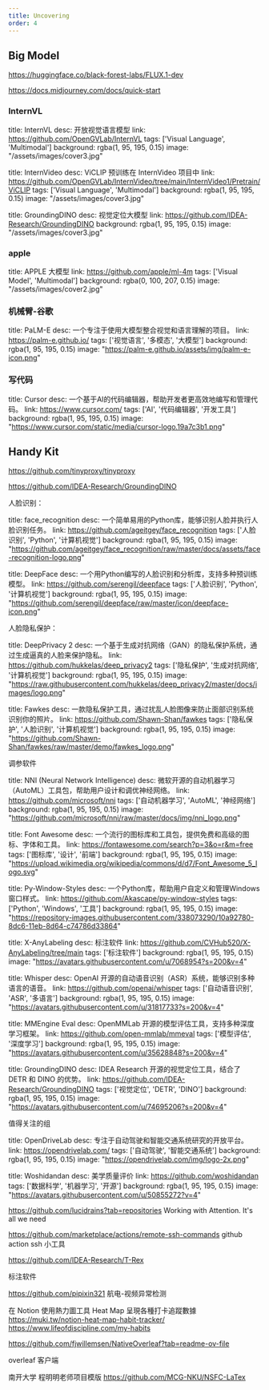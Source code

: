 ```yaml
---
title: Uncovering
order: 4
---
```

<!-- markdownlint-disable MD033 -->



## Big Model

https://huggingface.co/black-forest-labs/FLUX.1-dev

https://docs.midjourney.com/docs/quick-start

### InternVL

title: InternVL
desc: 开放视觉语言模型
link: https://github.com/OpenGVLab/InternVL
tags: ['Visual Language', 'Multimodal']
background: rgba(1, 95, 195, 0.15)
image: "/assets/images/cover3.jpg"

title: InternVideo
desc: ViCLIP 预训练在 InternVideo 项目中
link: https://github.com/OpenGVLab/InternVideo/tree/main/InternVideo1/Pretrain/ViCLIP
tags: ['Visual Language', 'Multimodal']
background: rgba(1, 95, 195, 0.15)
image: "/assets/images/cover3.jpg"


title: GroundingDINO
desc: 视觉定位大模型
link: https://github.com/IDEA-Research/GroundingDINO
background: rgba(1, 95, 195, 0.15)
image: "/assets/images/cover3.jpg"

### apple

title: APPLE 大模型
link: https://github.com/apple/ml-4m
tags: ['Visual Model', 'Multimodal']
background: rgba(0, 100, 207, 0.15)
image: "/assets/images/cover2.jpg"


### 机械臂-谷歌

title: PaLM-E
desc: 一个专注于使用大模型整合视觉和语言理解的项目。
link: https://palm-e.github.io/
tags: ['视觉语言', '多模态', '大模型']
background: rgba(1, 95, 195, 0.15)
image: "https://palm-e.github.io/assets/img/palm-e-icon.png"

### 写代码

title: Cursor
desc: 一个基于AI的代码编辑器，帮助开发者更高效地编写和管理代码。
link: https://www.cursor.com/
tags: ['AI', '代码编辑器', '开发工具']
background: rgba(1, 95, 195, 0.15)
image: "https://www.cursor.com/static/media/cursor-logo.19a7c3b1.png"

## Handy Kit

https://github.com/tinyproxy/tinyproxy


https://github.com/IDEA-Research/GroundingDINO

人脸识别：

title: face_recognition
desc: 一个简单易用的Python库，能够识别人脸并执行人脸识别任务。
link: https://github.com/ageitgey/face_recognition
tags: ['人脸识别', 'Python', '计算机视觉']
background: rgba(1, 95, 195, 0.15)
image: "https://github.com/ageitgey/face_recognition/raw/master/docs/assets/face-recognition-logo.png"


title: DeepFace
desc: 一个用Python编写的人脸识别和分析库，支持多种预训练模型。
link: https://github.com/serengil/deepface
tags: ['人脸识别', 'Python', '计算机视觉']
background: rgba(1, 95, 195, 0.15)
image: "https://github.com/serengil/deepface/raw/master/icon/deepface-icon.png"


人脸隐私保护：

title: DeepPrivacy 2
desc: 一个基于生成对抗网络（GAN）的隐私保护系统，通过生成逼真的人脸来保护隐私。
link: https://github.com/hukkelas/deep_privacy2
tags: ['隐私保护', '生成对抗网络', '计算机视觉']
background: rgba(1, 95, 195, 0.15)
image: "https://raw.githubusercontent.com/hukkelas/deep_privacy2/master/docs/images/logo.png"

title: Fawkes
desc: 一款隐私保护工具，通过扰乱人脸图像来防止面部识别系统识别你的照片。
link: https://github.com/Shawn-Shan/fawkes
tags: ['隐私保护', '人脸识别', '计算机视觉']
background: rgba(1, 95, 195, 0.15)
image: "https://github.com/Shawn-Shan/fawkes/raw/master/demo/fawkes_logo.png"


调参软件

title: NNI (Neural Network Intelligence)
desc: 微软开源的自动机器学习（AutoML）工具包，帮助用户设计和调优神经网络。
link: https://github.com/microsoft/nni
tags: ['自动机器学习', 'AutoML', '神经网络']
background: rgba(1, 95, 195, 0.15)
image: "https://github.com/microsoft/nni/raw/master/docs/img/nni_logo.png"



title: Font Awesome
desc: 一个流行的图标库和工具包，提供免费和高级的图标、字体和工具。
link: https://fontawesome.com/search?p=3&o=r&m=free
tags: ['图标库', '设计', '前端']
background: rgba(1, 95, 195, 0.15)
image: "https://upload.wikimedia.org/wikipedia/commons/d/d7/Font_Awesome_5_logo.svg"

title: Py-Window-Styles
desc: 一个Python库，帮助用户自定义和管理Windows窗口样式。
link: https://github.com/Akascape/py-window-styles
tags: ['Python', 'Windows', '工具']
background: rgba(1, 95, 195, 0.15)
image: "https://repository-images.githubusercontent.com/338073290/10a92780-8dc6-11eb-8d64-c74786d33864"


title: X-AnyLabeling
desc: 标注软件
link: https://github.com/CVHub520/X-AnyLabeling/tree/main
tags: ['标注软件']
background: rgba(1, 95, 195, 0.15)
image: "https://avatars.githubusercontent.com/u/7068954?s=200&v=4"

title: Whisper
desc: OpenAI 开源的自动语音识别（ASR）系统，能够识别多种语言的语音。
link: https://github.com/openai/whisper
tags: ['自动语音识别', 'ASR', '多语言']
background: rgba(1, 95, 195, 0.15)
image: "https://avatars.githubusercontent.com/u/31817733?s=200&v=4"

title: MMEngine Eval
desc: OpenMMLab 开源的模型评估工具，支持多种深度学习框架。
link: https://github.com/open-mmlab/mmeval
tags: ['模型评估', '深度学习']
background: rgba(1, 95, 195, 0.15)
image: "https://avatars.githubusercontent.com/u/35628848?s=200&v=4"


title: GroundingDINO
desc: IDEA Research 开源的视觉定位工具，结合了 DETR 和 DINO 的优势。
link: https://github.com/IDEA-Research/GroundingDINO
tags: ['视觉定位', 'DETR', 'DINO']
background: rgba(1, 95, 195, 0.15)
image: "https://avatars.githubusercontent.com/u/74695206?s=200&v=4"

值得关注的组


title: OpenDriveLab
desc: 专注于自动驾驶和智能交通系统研究的开放平台。
link: https://opendrivelab.com/
tags: ['自动驾驶', '智能交通系统']
background: rgba(1, 95, 195, 0.15)
image: "https://opendrivelab.com/img/logo-2x.png"

title: Woshidandan
desc: 美学质量评价
link: https://github.com/woshidandan
tags: ['数据科学', '机器学习', '开源']
background: rgba(1, 95, 195, 0.15)
image: "https://avatars.githubusercontent.com/u/50855272?v=4"


https://github.com/lucidrains?tab=repositories
Working with Attention. It's all we need


https://github.com/marketplace/actions/remote-ssh-commands
github action ssh 小工具


https://github.com/IDEA-Research/T-Rex

标注软件


https://github.com/pipixin321 航电-视频异常检测


在 Notion 使用熱力圖工具 Heat Map 呈現各種打卡追蹤數據
https://muki.tw/notion-heat-map-habit-tracker/
https://www.lifeofdiscipline.com/my-habits


https://github.com/fjwillemsen/NativeOverleaf?tab=readme-ov-file

overleaf 客户端

南开大学 程明明老师项目模版 https://github.com/MCG-NKU/NSFC-LaTex